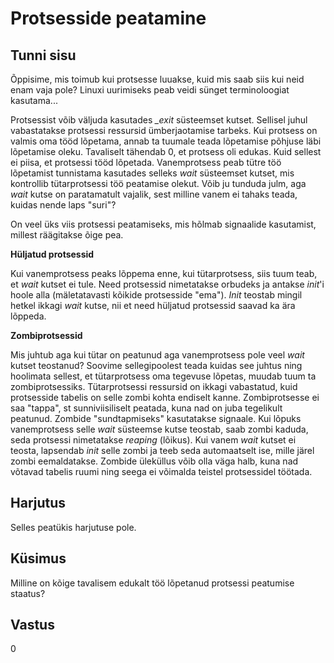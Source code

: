 # Protsesside peatamine

## Tunni sisu

Õppisime, mis toimub kui protsesse luuakse, kuid mis saab siis kui neid enam vaja pole? Linuxi uurimiseks  peab veidi sünget terminoloogiat kasutama...

Protsessist võib väljuda kasutades *_exit* süsteemset kutset. Sellisel juhul vabastatakse protsessi ressursid ümberjaotamise tarbeks. Kui protsess on valmis oma tööd lõpetama, annab ta tuumale teada lõpetamise põhjuse läbi lõpetamise oleku. Tavaliselt tähendab 0, et protsess oli edukas. Kuid sellest ei piisa, et protsessi tööd lõpetada. Vanemprotsess peab tütre töö lõpetamist tunnistama kasutades selleks *wait* süsteemset kutset, mis kontrollib tütarprotsessi töö peatamise olekut. Võib ju tunduda julm, aga *wait* kutse on paratamatult vajalik, sest milline vanem ei tahaks teada, kuidas nende laps "suri"?

On veel üks viis protsessi peatamiseks, mis hõlmab signaalide kasutamist, millest räägitakse õige pea.

<b>Hüljatud protsessid</b>

Kui vanemprotsess peaks lõppema enne, kui tütarprotsess, siis tuum teab, et *wait* kutset ei tule. Need protsessid nimetatakse orbudeks ja antakse *init*'i hoole alla (mäletatavasti kõikide protsesside "ema"). *Init* teostab mingil hetkel ikkagi *wait* kutse, nii et need hüljatud protsessid saavad ka ära lõppeda.

<b>Zombiprotsessid</b>

Mis juhtub aga kui tütar on peatunud aga vanemprotsess pole veel *wait* kutset teostanud? Soovime sellegipoolest teada kuidas see juhtus ning hoolimata sellest, et tütarprotsess oma tegevuse lõpetas, muudab tuum ta zombiprotsessiks. Tütarprotsessi ressursid on ikkagi vabastatud, kuid protsesside tabelis on selle zombi kohta endiselt kanne. Zombiprotsesse ei saa "tappa", st sunniviisiliselt peatada, kuna nad on juba tegelikult peatunud. Zombide "sundtapmiseks" kasutatakse signaale. Kui lõpuks vanemprotsess selle *wait* süsteemse kutse teostab, saab zombi kaduda, seda protsessi nimetatakse *reaping* (lõikus). Kui vanem *wait* kutset ei teosta, lapsendab *init* selle zombi ja teeb seda automaatselt ise, mille järel zombi eemaldatakse. Zombide üleküllus võib olla väga halb, kuna nad võtavad tabelis ruumi ning seega ei võimalda teistel protsessidel töötada.

## Harjutus

Selles peatükis harjutuse pole.

## Küsimus

Milline on kõige tavalisem edukalt töö lõpetanud protsessi peatumise staatus?

## Vastus

0
